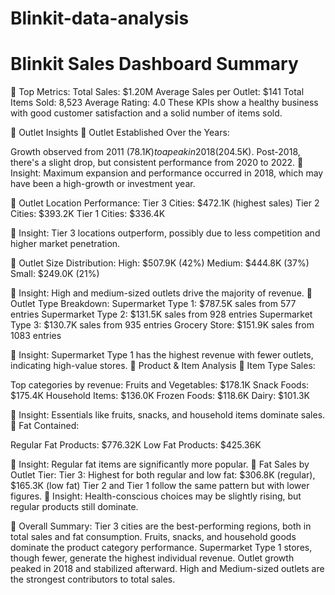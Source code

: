 # Blinkit-data-analysis

# Blinkit Sales Dashboard Summary

🧾 Top Metrics:
Total Sales: $1.20M
Average Sales per Outlet: $141
Total Items Sold: 8,523
Average Rating: 4.0
These KPIs show a healthy business with good customer satisfaction and a solid number of items sold.

🏪 Outlet Insights
📅 Outlet Established Over the Years:

Growth observed from 2011 ($78.1K) to a peak in 2018 ($204.5K).
Post-2018, there's a slight drop, but consistent performance from 2020 to 2022.
📌 Insight: Maximum expansion and performance occurred in 2018, which may have been a high-growth or investment year.

📍 Outlet Location Performance:
Tier 3 Cities: $472.1K (highest sales)
Tier 2 Cities: $393.2K
Tier 1 Cities: $336.4K

📌 Insight: Tier 3 locations outperform, possibly due to less competition and higher market penetration.

📏 Outlet Size Distribution:
High: $507.9K (42%)
Medium: $444.8K (37%)
Small: $249.0K (21%)

📌 Insight: High and medium-sized outlets drive the majority of revenue.
🛒 Outlet Type Breakdown:
Supermarket Type 1: $787.5K sales from 577 entries
Supermarket Type 2: $131.5K sales from 928 entries
Supermarket Type 3: $130.7K sales from 935 entries
Grocery Store: $151.9K sales from 1083 entries

📌 Insight: Supermarket Type 1 has the highest revenue with fewer outlets, indicating high-value stores.
🥫 Product & Item Analysis
🥗 Item Type Sales:

Top categories by revenue:
Fruits and Vegetables: $178.1K
Snack Foods: $175.4K
Household Items: $136.0K
Frozen Foods: $118.6K
Dairy: $101.3K

📌 Insight: Essentials like fruits, snacks, and household items dominate sales.
🥛 Fat Contained:

Regular Fat Products: $776.32K
Low Fat Products: $425.36K

📌 Insight: Regular fat items are significantly more popular.
🏢 Fat Sales by Outlet Tier:
Tier 3: Highest for both regular and low fat: $306.8K (regular), $165.3K (low fat)
Tier 2 and Tier 1 follow the same pattern but with lower figures.
📌 Insight: Health-conscious choices may be slightly rising, but regular products still dominate.

🧮 Overall Summary:
Tier 3 cities are the best-performing regions, both in total sales and fat consumption.
Fruits, snacks, and household goods dominate the product category performance.
Supermarket Type 1 stores, though fewer, generate the highest individual revenue.
Outlet growth peaked in 2018 and stabilized afterward.
High and Medium-sized outlets are the strongest contributors to total sales.
